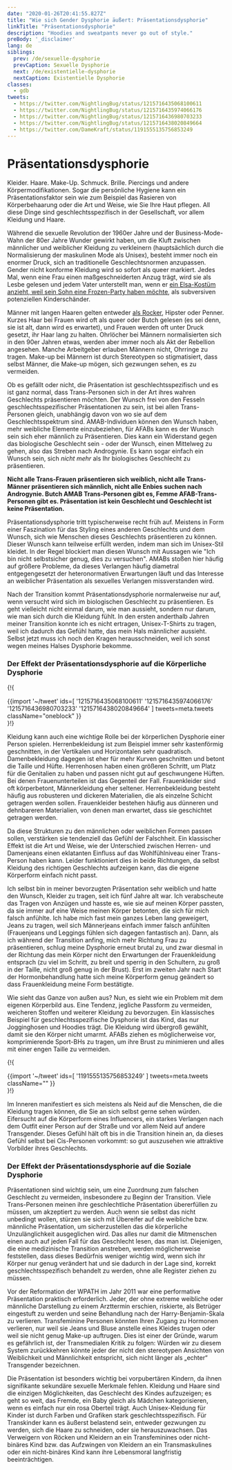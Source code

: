 ```yaml
---
date: "2020-01-26T20:41:55.827Z"
title: "Wie sich Gender Dysphorie äußert: Präsentationsdysphorie"
linkTitle: "Präsentationsdysphorie"
description: "Hoodies and sweatpants never go out of style."
preBody: '_disclaimer'
lang: de
siblings:
  prev: /de/sexuelle-dysphorie
  prevCaption: Sexuelle Dysphorie
  next: /de/existentielle-dysphorie
  nextCaption: Existentielle Dysphorie
classes:
  - gdb
tweets:
  - https://twitter.com/NightlingBug/status/1215716435068100611
  - https://twitter.com/NightlingBug/status/1215716435974066176
  - https://twitter.com/NightlingBug/status/1215716436980703233
  - https://twitter.com/NightlingBug/status/1215716438020849664
  - https://twitter.com/DameKraft/status/1191555135756853249
---
```


# Präsentationsdysphorie

Kleider. Haare. Make-Up. Schmuck. Brille. Piercings und andere Körpermodifikationen. Sogar die persönliche Hygiene kann ein Präsentationsfaktor sein wie zum Beispiel das Rasieren von Körperbehaarung oder die Art und Weise, wie Sie Ihre Haut pflegen. All diese Dinge sind geschlechtsspezifisch in der Gesellschaft, vor allem Kleidung und Haare.

Während die sexuelle Revolution der 1960er Jahre und der Business-Mode-Wahn der 80er Jahre Wunder gewirkt haben, um die Kluft zwischen männlicher und weiblicher Kleidung zu verkleinern (hauptsächlich durch die Normalisierung der maskulinen Mode als Unisex), besteht immer noch ein enormer Druck, sich an traditionelle Geschlechtsnormen anzupassen. Gender nicht konforme Kleidung wird so sofort als queer markiert. Jedes Mal, wenn eine Frau einen maßgeschneiderten Anzug trägt, wird sie als Lesbe gelesen und jedem Vater unterstellt man, wenn er [ein Elsa-Kostüm anzieht, weil sein Sohn eine Frozen-Party haben möchte](https://twitter.com/cbsnews/status/1088441623846023168?lang=en), als subversiven potenziellen Kinderschänder.

Männer mit langen Haaren gelten entweder [als Rocker](https://www.youtube.com/watch?v=PbAoXw_DqvM), Hipster oder Penner. Kurzes Haar bei Frauen wird oft als queer oder Butch gelesen (es sei denn, sie ist alt, dann wird es erwartet), und Frauen werden oft unter Druck gesetzt, ihr Haar lang zu halten. Ohrlöcher bei Männern normalisierten sich in den 90er Jahren etwas, werden aber immer noch als Akt der Rebellion angesehen. Manche Arbeitgeber erlauben Männern nicht, Ohrringe zu tragen. Make-up bei Männern ist durch Stereotypen so stigmatisiert, dass selbst Männer, die Make-up mögen, sich gezwungen sehen, es zu vermeiden.

Ob es gefällt oder nicht, die Präsentation ist geschlechtsspezifisch und es ist ganz normal, dass Trans-Personen sich in der Art ihres wahren Geschlechts präsentieren möchten. Der Wunsch frei von den Fesseln geschlechtsspezifischer Präsentationen zu sein, ist bei allen Trans-Personen gleich, unabhängig davon von wo sie auf dem Geschlechtsspektrum sind. AMAB-Individuen können den Wunsch haben, mehr weibliche Elemente einzubeziehen, für AFABs kann es der Wunsch sein sich eher männlich zu Präsentieren. Dies kann ein Widerstand gegen das biologische Geschlecht sein - oder der Wunsch, einen Mittelweg zu gehen, also das Streben nach Androgynie. Es kann sogar einfach ein Wunsch sein, sich *nicht mehr* als Ihr biologisches Geschlecht zu präsentieren.

**Nicht alle Trans-Frauen präsentieren sich weiblich, nicht alle Trans-Männer präsentieren sich männlich, nicht alle Enbies suchen nach Androgynie. Butch AMAB Trans-Personen gibt es, Femme AFAB-Trans-Personen gibt es. Präsentation ist kein Geschlecht und Geschlecht ist keine Präsentation.**

Präsentationsdysphorie tritt typischerweise recht früh auf. Meistens in Form einer Faszination für das Styling eines anderen Geschlechts und dem Wunsch, sich wie Menschen dieses Geschlechts präsentieren zu können. Dieser Wunsch kann teilweise erfüllt werden, indem man sich im Unisex-Stil kleidet. In der Regel blockiert man diesen Wunsch mit Aussagen wie "Ich bin nicht selbstsicher genug, dies zu versuchen". AMABs stoßen hier häufig auf größere Probleme, da dieses Verlangen häufig diametral entgegengesetzt der heteronormativen Erwartungen läuft und das Interesse an weiblicher Präsentation als sexuelles Verlangen missverstanden wird.

Nach der Transition kommt Präsentationsdysphorie normalerweise nur auf, wenn versucht wird sich im biologischen Geschlecht zu präsentieren. Es geht vielleicht nicht einmal darum, wie man aussieht, sondern nur darum, wie man sich durch die Kleidung fühlt. In den ersten anderthalb Jahren meiner Transition konnte ich es nicht ertragen, Unisex-T-Shirts zu tragen, weil ich dadurch das Gefühl hatte, das mein Hals männlicher aussieht. Selbst jetzt muss ich noch den Kragen herausschneiden, weil ich sonst wegen meines Halses Dysphorie bekomme.

### Der Effekt der Präsentationsdysphorie auf die Körperliche Dysphorie

{!{ <div class="gutter">{{import '~/tweet' ids=[
  '1215716435068100611'
  '1215716435974066176'
  '1215716436980703233'
  '1215716438020849664'
] tweets=meta.tweets className="oneblock" }}</div> }!}

Kleidung kann auch eine wichtige Rolle bei der körperlichen Dysphorie einer Person spielen. Herrenbekleidung ist zum Beispiel immer sehr kastenförmig geschnitten, in der Vertikalen und Horizontalen sehr quadratisch. Damenbekleidung dagegen ist eher für mehr Kurven geschnitten und betont die Taille und Hüfte. Herrenhosen haben einen größeren Schritt, um Platz für die Genitalien zu haben und passen nicht gut auf geschwungene Hüften. Bei denen Frauenunterteilen ist das Gegenteil der Fall. Frauenkleider sind oft körperbetont, Männerkleidung eher seltener. Herrenbekleidung besteht häufig aus robusteren und dickeren Materialien, die als einzelne Schicht getragen werden sollen. Frauenkleider bestehen häufig aus dünneren und dehnbareren Materialien, von denen man erwartet, dass sie geschichtet getragen werden.

Da diese Strukturen zu den männlichen oder weiblichen Formen passen sollen, verstärken sie tendenziell das Gefühl der Falschheit. Ein klassischer Effekt ist die Art und Weise, wie der Unterschied zwischen Herren- und Damenjeans einen eklatanten Einfluss auf das Wohlfühlniveau einer Trans-Person haben kann. Leider funktioniert dies in beide Richtungen, da selbst Kleidung des richtigen Geschlechts aufzeigen kann, das die eigene Körperform einfach nicht passt.

Ich selbst bin in meiner bevorzugten Präsentation sehr weiblich und hatte den Wunsch, Kleider zu tragen, seit ich fünf Jahre alt war. Ich verabscheute das Tragen von Anzügen und hasste es, wie sie auf meinen Körper passten, da sie immer auf eine Weise meinen Körper betonten, die sich für mich falsch anfühlte. Ich habe mich fast mein ganzes Leben lang geweigert, Jeans zu tragen, weil sich Männerjeans einfach immer falsch anfühlten (Frauenjeans und Leggings fühlen sich dagegen fantastisch an). Dann, als ich während der Transition anfing, mich mehr Richtung Frau zu präsentieren, schlug meine Dysphorie erneut brutal zu, und zwar diesmal in der Richtung das mein Körper nicht den Erwartungen der Frauenkleidung entsprach (zu viel im Schritt, zu breit und sperrig in den Schultern, zu groß in der Taille, nicht groß genug in der Brust). Erst im zweiten Jahr nach Start der Hormonbehandlung hatte sich meine Körperform genug geändert so dass Frauenkleidung meine Form bestätigte.

Wie sieht das Ganze von außen aus? Nun, es sieht wie ein Problem mit dem eigenen Körperbild aus. Eine Tendenz, jegliche Passform zu vermeiden, weicheren Stoffen und weiterer Kleidung zu bevorzugen. Ein klassisches Beispiel für geschlechtsspezifische Dysphorie ist das Kind, das nur Jogginghosen und Hoodies trägt. Die Kleidung wird übergroß gewählt, damit sie den Körper nicht umarmt. AFABs ziehen es möglicherweise vor, komprimierende Sport-BHs zu tragen, um ihre Brust zu minimieren und alles mit einer engen Taille zu vermeiden.

{!{ <div class="gutter">{{import '~/tweet' ids=[
  '1191555135756853249'
] tweets=meta.tweets className="" }}</div> }!}

Im Inneren manifestiert es sich meistens als Neid auf die Menschen, die die Kleidung tragen können, die Sie an sich selbst gerne sehen würden. Eifersucht auf die Körperform eines Influencers, ein starkes Verlangen nach dem Outfit einer Person auf der Straße und vor allem Neid auf andere Transgender. Dieses Gefühl hält oft bis in die Transition hinein an, da dieses Gefühl selbst bei Cis-Personen vorkommt: so gut auszusehen wie attraktive Vorbilder ihres Geschlechts.

### Der Effekt der Präsentationsdysphorie auf die Soziale Dysphorie

Präsentationen sind wichtig sein, um eine Zuordnung zum falschen Geschlecht zu vermeiden, insbesondere zu Beginn der Transition. Viele Trans-Personen meinen ihre geschlechtliche Präsentation übererfüllen zu müssen, um akzeptiert zu werden. Auch wenn sie selbst das nicht unbedingt wollen, stürzen sie sich mit Übereifer auf die weibliche bzw. männliche Präsentation, um sicherzustellen das die körperliche Unzulänglichkeit ausgeglichen wird. Das alles nur damit die Mitmenschen einen auch auf jeden Fall für das Geschlecht lesen, das man ist. Diejenigen, die eine medizinische Transition anstreben, werden möglicherweise feststellen, dass dieses Bedürfnis weniger wichtig wird, wenn sich ihr Körper nur genug verändert hat und sie dadurch in der Lage sind, korrekt geschlechtsspezifisch behandelt zu werden, ohne alle Register ziehen zu müssen.

Vor der Reformation der WPATH im Jahr 2011 war eine performative Präsentation praktisch erforderlich. Jeder, der ohne extreme weibliche oder männliche Darstellung zu einem Arzttermin erschien, riskierte, als Betrüger eingestuft zu werden und seine Behandlung nach der Harry-Benjamin-Skala zu verlieren. Transfeminine Personen könnten Ihren Zugang zu Hormonen verlieren, nur weil sie Jeans und Bluse anstelle eines Kleides trugen oder weil sie nicht genug Make-up auftrugen. Dies ist einer der Gründe, warum es gefährlich ist, der Transmedialen Kritik zu folgen: Würden wir zu diesem System zurückkehren könnte jeder der nicht den stereotypen Ansichten von Weiblichkeit und Männlichkeit entspricht, sich nicht länger als „echter“ Transgender bezeichnen.

Die Präsentation ist besonders wichtig bei vorpubertären Kindern, da ihnen signifikante sekundäre sexuelle Merkmale fehlen. Kleidung und Haare sind die einzigen Möglichkeiten, das Geschlecht des Kindes aufzuzeigen; es geht so weit, das Fremde, ein Baby gleich als Mädchen kategorisieren, wenn es einfach nur ein rosa Oberteil trägt. Auch Unisex-Kleidung für Kinder ist durch Farben und Grafiken stark geschlechtsspezifisch. Für Transkinder kann es äußerst belastend sein, entweder gezwungen zu werden, sich die Haare zu schneiden, oder sie herauszuwachsen. Das Verweigern von Röcken und Kleidern an ein Transfeminines oder nicht-binäres Kind bzw. das Aufzwingen von Kleidern an ein Transmaskulines oder ein nicht-binäres Kind kann ihre Lebensmoral langfristig beeinträchtigen.
